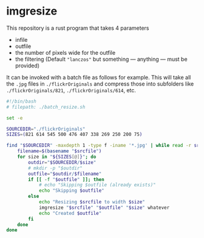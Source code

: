 # imgresize

This repository is a rust program that takes 4 parameters

* infile
* outfile
* the number of pixels wide for the outfile
* the filtering (Default  `"lanczos"` but something — anything — must be provided)

It can be invoked with a batch file as follows for example.  This will take
all the `.jpg` files in `./flickrOriginals` and compress those into subfolders
like `./flickrOriginals/821`, `./flickrOriginals/614`, etc.

```bash
#!/bin/bash
# filepath: ./batch_resize.sh

set -e

SOURCEDIR="./flickrOriginals"
SIZES=(821 614 545 500 476 407 338 269 250 200 75)

find "$SOURCEDIR" -maxdepth 1 -type f -iname '*.jpg' | while read -r srcfile; do
    filename=$(basename "$srcfile")
    for size in "${SIZES[@]}"; do
        outdir="$SOURCEDIR/$size"
        # mkdir -p "$outdir"
        outfile="$outdir/$filename"
        if [[ -f "$outfile" ]]; then
            # echo "Skipping $outfile (already exists)"
            echo "Skipping $outfile"
        else
            echo "Resizing $srcfile to width $size"
            imgresize "$srcfile" "$outfile" "$size" whatever
            echo "Created $outfile"
        fi
    done
done
```
